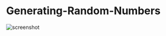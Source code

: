 # Generating-Random-Numbers
![screenshot](https://user-images.githubusercontent.com/89818936/145050521-bc5ab1f6-a25a-4651-9b38-393ee0794ba1.png)
